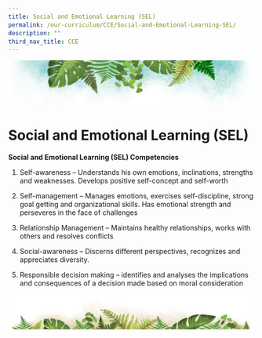 ```yaml
---
title: Social and Emotional Learning (SEL)
permalink: /our-curriculum/CCE/Social-and-Emotional-Learning-SEL/
description: ""
third_nav_title: CCE
---
```

![](/images/Banner.png)

# **Social and Emotional Learning (SEL)**

<b>Social and Emotional Learning (SEL) Competencies</b>

1.  Self-awareness – Understands his own emotions, inclinations, strengths and weaknesses. Develops positive self-concept and self-worth  
    
2.  Self-management – Manages emotions, exercises self-discipline, strong goal getting and organizational skills. Has emotional strength and perseveres in the face of challenges  
    
3.  Relationship Management – Maintains healthy relationships, works with others and resolves conflicts  
    
4.  Social-awareness – Discerns different perspectives, recognizes and appreciates diversity.  
    
5.  Responsible decision making – identifies and analyses the implications and consequences of a decision made based on moral consideration

![](/images/bg-bottom.png)